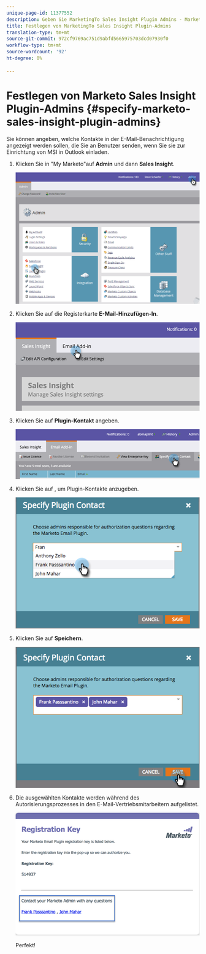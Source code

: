 ```yaml
---
unique-page-id: 11377552
description: Geben Sie MarketingTo Sales Insight Plugin Admins - MarketingToDocs - Produktdokumentation an.
title: Festlegen von MarketingTo Sales Insight Plugin-Admins
translation-type: tm+mt
source-git-commit: 972cf9769ac751d9abfd5665975703dcd07930f0
workflow-type: tm+mt
source-wordcount: '92'
ht-degree: 0%

---
```



# Festlegen von Marketo Sales Insight Plugin-Admins {#specify-marketo-sales-insight-plugin-admins}

Sie können angeben, welche Kontakte in der E-Mail-Benachrichtigung angezeigt werden sollen, die Sie an Benutzer senden, wenn Sie sie zur Einrichtung von MSI in Outlook einladen.

1. Klicken Sie in &quot;My Marketo&quot;auf **Admin** und dann **Sales Insight**.

   ![](assets/image2016-7-25-14-3a12-3a59.png)

1. Klicken Sie auf die Registerkarte **E-Mail-Hinzufügen-In**.

   ![](assets/image2016-7-25-14-3a2-3a53.png)

1. Klicken Sie auf **Plugin-Kontakt** angeben.

   ![](assets/image2016-7-25-14-3a7-3a27.png)

1. Klicken Sie auf , um Plugin-Kontakte anzugeben.

   ![](assets/image2016-8-25-11-3a21-3a38.png)

1. Klicken Sie auf **Speichern**.

   ![](assets/image2016-8-25-11-3a17-3a7.png)

1. Die ausgewählten Kontakte werden während des Autorisierungsprozesses in den E-Mail-Vertriebsmitarbeitern aufgelistet.

   ![](assets/image2016-8-25-11-3a33-3a33.png)

   Perfekt!
